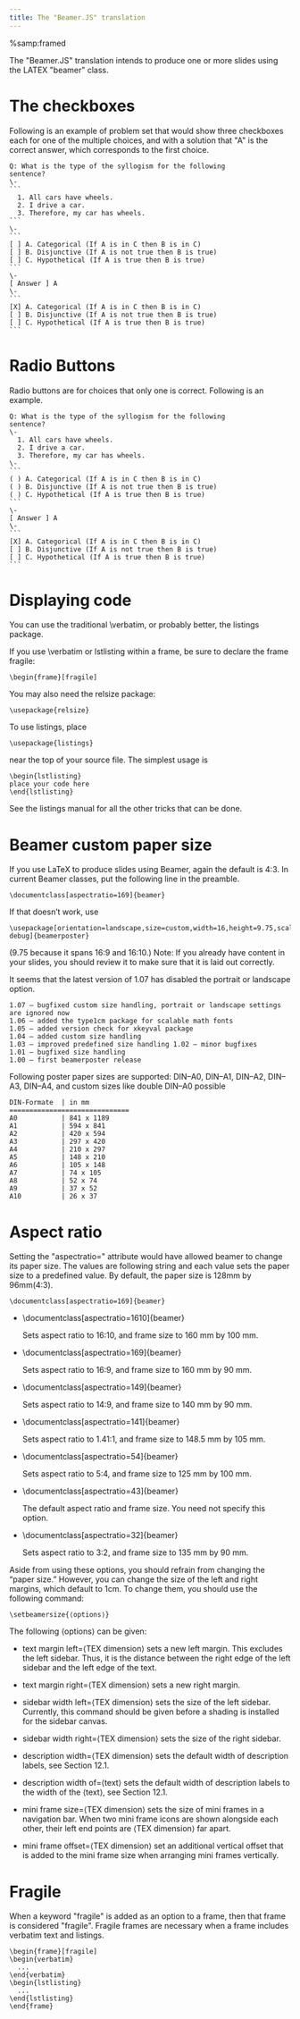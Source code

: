 ```yaml
---
title: The "Beamer.JS" translation
---
```


%samp:framed

The "Beamer.JS" translation intends to produce one or more slides
using the LATEX "beamer" class.

# The checkboxes

Following is an example of problem set that would show
three checkboxes each for one of the multiple choices,
and with a solution that "A" is the correct answer,
which corresponds to the first choice.

    Q: What is the type of the syllogism for the following 
    sentence?
    \-    
    ```    
      1. All cars have wheels.
      2. I drive a car.
      3. Therefore, my car has wheels.
    ```
    \-
    ```    
    [ ] A. Categorical (If A is in C then B is in C)
    [ ] B. Disjunctive (If A is not true then B is true)
    [ ] C. Hypothetical (If A is true then B is true)
    ```
    \-
    [ Answer ] A
    \-
    ```    
    [X] A. Categorical (If A is in C then B is in C)
    [ ] B. Disjunctive (If A is not true then B is true)
    [ ] C. Hypothetical (If A is true then B is true)
    ```

# Radio Buttons

Radio buttons are for choices that only one is correct.
Following is an example.

    Q: What is the type of the syllogism for the following 
    sentence?
    \-
      1. All cars have wheels.
      2. I drive a car.
      3. Therefore, my car has wheels.
    \-
    ```    
    ( ) A. Categorical (If A is in C then B is in C)
    ( ) B. Disjunctive (If A is not true then B is true)
    ( ) C. Hypothetical (If A is true then B is true)
    ```
    \-
    [ Answer ] A
    \-
    ```    
    [X] A. Categorical (If A is in C then B is in C)
    [ ] B. Disjunctive (If A is not true then B is true)
    [ ] C. Hypothetical (If A is true then B is true)
    ```


# Displaying code

You can use the traditional \verbatim, or probably better, the
listings package.

If you use \verbatim or lstlisting within a frame, be sure to declare
the frame fragile:

    \begin{frame}[fragile]

You may also need the relsize package:

    \usepackage{relsize}

To use listings, place

    \usepackage{listings}

near the top of your source file. The simplest usage is

    \begin{lstlisting}
    place your code here
    \end{lstlisting}

See the listings manual for all the other tricks that can be done.


# Beamer custom paper size

If you use LaTeX to produce slides using Beamer, again the default is
4:3. In current Beamer classes, put the following line in the
preamble.

    \documentclass[aspectratio=169]{beamer}

If that doesn’t work, use

    \usepackage[orientation=landscape,size=custom,width=16,height=9.75,scale=0.5,
    debug]{beamerposter}

(9.75 because it spans 16:9 and 16:10.)
Note: If you already have content in your slides, you should review it to make sure that it is laid out
correctly. 

It seems that the latest version of 1.07 has disabled the portrait or landscape option.

```
1.07 – bugfixed custom size handling, portrait or landscape settings are ignored now 
1.06 – added the type1cm package for scalable math fonts
1.05 – added version check for xkeyval package
1.04 – added custom size handling
1.03 – improved predefined size handling 1.02 – minor bugfixes
1.01 – bugfixed size handling
1.00 – first beamerposter release
```

Following poster paper sizes are supported: DIN–A0, DIN–A1, DIN–A2,
DIN–A3, DIN–A4, and custom sizes like double DIN–A0 possible

```tabular
DIN-Formate  | in mm
==============================
A0           | 841 x 1189 
A1           | 594 x 841
A2           | 420 x 594
A3           | 297 x 420
A4           | 210 x 297
A5           | 148 x 210
A6           | 105 x 148
A7           | 74 x 105
A8           | 52 x 74
A9           | 37 x 52
A10          | 26 x 37
``` 





# Aspect ratio

Setting the "aspectratio=" attribute would have
allowed beamer to change its paper size. The values
are following string and each value sets the paper size to 
a predefined value. By default, the paper size is
128mm by 96mm(4:3).

    \documentclass[aspectratio=169]{beamer}


+ \documentclass[aspectratio=1610]{beamer}
  
  Sets aspect ratio to 16:10, and frame size to 160 mm by 100 mm.

+ \documentclass[aspectratio=169]{beamer}

  Sets aspect ratio to 16:9, and frame size to 160 mm by 90 mm.

+ \documentclass[aspectratio=149]{beamer}

  Sets aspect ratio to 14:9, and frame size to 140 mm by 90 mm.

+ \documentclass[aspectratio=141]{beamer}

  Sets aspect ratio to 1.41:1, and frame size to 148.5 mm by 105 mm.

+ \documentclass[aspectratio=54]{beamer}

  Sets aspect ratio to 5:4, and frame size to 125 mm by 100 mm.

+ \documentclass[aspectratio=43]{beamer}

  The default aspect ratio and frame size. You need not specify this option.

+ \documentclass[aspectratio=32]{beamer}

  Sets aspect ratio to 3:2, and frame size to 135 mm by 90 mm.


Aside from using these options, you should refrain from changing the
“paper size.” However, you can change the size of the left and right
margins, which default to 1cm. To change them, you should use the
following command:

    \setbeamersize{⟨options⟩}

The following ⟨options⟩ can be given:

* text margin left=⟨TEX dimension⟩ sets a new left margin. This
  excludes the left sidebar. Thus, it is the distance between the
  right edge of the left sidebar and the left edge of the text.

* text margin right=⟨TEX dimension⟩ sets a new right margin.

* sidebar width left=⟨TEX dimension⟩ sets the size of the left
  sidebar. Currently, this command should be given before a shading is
  installed for the sidebar canvas.

* sidebar width right=⟨TEX dimension⟩ sets the size of the right
  sidebar.

* description width=⟨TEX dimension⟩ sets the default width of
  description labels, see Section 12.1.

* description width of=⟨text⟩ sets the default width of description
  labels to the width of the ⟨text⟩, see Section 12.1.

* mini frame size=⟨TEX dimension⟩ sets the size of mini frames in a
  navigation bar. When two mini frame icons are shown alongside each
  other, their left end points are ⟨TEX dimension⟩ far apart.

* mini frame offset=⟨TEX dimension⟩ set an additional vertical offset
  that is added to the mini frame size when arranging mini frames
  vertically. 

  
# Fragile

When a keyword "fragile" is added as an option to a frame, then that frame is
considered "fragile". Fragile frames are necessary when a frame includes
verbatim text and listings. 

    \begin{frame}[fragile]
    \begin{verbatim}
      ...
    \end{verbatim}
    \begin{lstlisting}
      ...
    \end{lstlisting}
    \end{frame}






